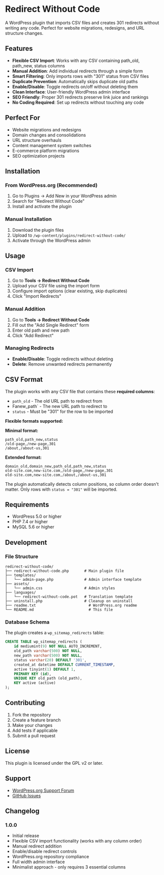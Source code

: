 # Redirect Without Code

A WordPress plugin that imports CSV files and creates 301 redirects without writing any code. Perfect for website migrations, redesigns, and URL structure changes.

## Features

- **Flexible CSV Import**: Works with any CSV containing path_old, path_new, status columns
- **Manual Addition**: Add individual redirects through a simple form
- **Smart Filtering**: Only imports rows with "301" status from CSV files
- **Duplicate Prevention**: Automatically skips duplicate old paths
- **Enable/Disable**: Toggle redirects on/off without deleting them
- **Clean Interface**: User-friendly WordPress admin interface
- **SEO Friendly**: Proper 301 redirects preserve link juice and rankings
- **No Coding Required**: Set up redirects without touching any code

## Perfect For

- Website migrations and redesigns
- Domain changes and consolidations
- URL structure overhauls
- Content management system switches
- E-commerce platform migrations
- SEO optimization projects

## Installation

### From WordPress.org (Recommended)
1. Go to Plugins → Add New in your WordPress admin
2. Search for "Redirect Without Code"
3. Install and activate the plugin

### Manual Installation
1. Download the plugin files
2. Upload to `/wp-content/plugins/redirect-without-code/`
3. Activate through the WordPress admin

## Usage

### CSV Import
1. Go to **Tools → Redirect Without Code**
2. Upload your CSV file using the import form
3. Configure import options (clear existing, skip duplicates)
4. Click "Import Redirects"

### Manual Addition
1. Go to **Tools → Redirect Without Code**
2. Fill out the "Add Single Redirect" form
3. Enter old path and new path
4. Click "Add Redirect"

### Managing Redirects
- **Enable/Disable**: Toggle redirects without deleting
- **Delete**: Remove unwanted redirects permanently

## CSV Format

The plugin works with any CSV file that contains these **required columns**:
- `path_old` - The old URL path to redirect from
- Fanew_path` - The new URL path to redirect to  
- `status` - Must be "301" for the row to be imported

**Flexible formats supported:**

**Minimal format:**
```csv
path_old,path_new,status
/old-page,/new-page,301
/about,/about-us,301
```

**Extended format:**
```csv
domain_old,domain_new,path_old,path_new,status
old-site.com,new-site.com,/old-page,/new-page,301
old-site.com,new-site.com,/about,/about-us,301
```

The plugin automatically detects column positions, so column order doesn't matter. Only rows with `status = "301"` will be imported.

## Requirements

- WordPress 5.0 or higher
- PHP 7.4 or higher
- MySQL 5.6 or higher

## Development

### File Structure
```
redirect-without-code/
├── redirect-without-code.php       # Main plugin file
├── templates/
│   └── admin-page.php              # Admin interface template
├── assets/
│   └── admin.css                   # Admin styles
├── languages/
│   └── redirect-without-code.pot   # Translation template
├── uninstall.php                   # Cleanup on uninstall
├── readme.txt                        # WordPress.org readme
└── README.md                         # This file
```

### Database Schema
The plugin creates a `wp_sitemap_redirects` table:
```sql
CREATE TABLE wp_sitemap_redirects (
    id mediumint(9) NOT NULL AUTO_INCREMENT,
    old_path varchar(500) NOT NULL,
    new_path varchar(500) NOT NULL,
    status varchar(20) DEFAULT '301',
    created_at datetime DEFAULT CURRENT_TIMESTAMP,
    active tinyint(1) DEFAULT 1,
    PRIMARY KEY (id),
    UNIQUE KEY old_path (old_path),
    KEY active (active)
);
```

## Contributing

1. Fork the repository
2. Create a feature branch
3. Make your changes
4. Add tests if applicable
5. Submit a pull request

## License

This plugin is licensed under the GPL v2 or later.

## Support

- [WordPress.org Support Forum](https://wordpress.org/support/plugin/redirect-without-code/)
- [GitHub Issues](https://github.com/joachimBrindeau/redirect-without-code/issues)

## Changelog

### 1.0.0
- Initial release
- Flexible CSV import functionality (works with any column order)
- Manual redirect addition
- Enable/disable redirect controls
- WordPress.org repository compliance
- Full width admin interface
- Minimalist approach - only requires 3 essential columns